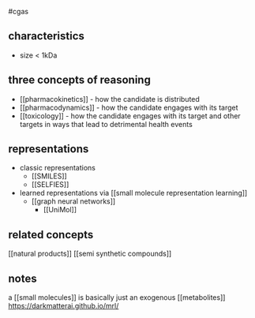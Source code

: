 #cgas 

## characteristics
* size < 1kDa

## three concepts of reasoning
* [[pharmacokinetics]] - how the candidate is distributed
* [[pharmacodynamics]] - how the candidate engages with its target
* [[toxicology]] - how the candidate engages with its target and other targets in ways that lead to detrimental health events

## representations
* classic representations
	*  [[SMILES]]
	* [[SELFIES]]
* learned representations via [[small molecule representation learning]]
	* [[graph neural networks]] 
		* [[UniMol]]

## related concepts
[[natural products]]
[[semi synthetic compounds]]

## notes
a [[small molecules]] is basically just an exogenous [[metabolites]]
https://darkmatterai.github.io/mrl/